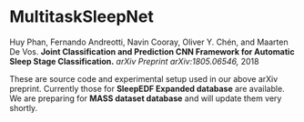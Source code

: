 # MultitaskSleepNet
Huy Phan, Fernando Andreotti, Navin Cooray, Oliver Y. Chén, and Maarten De Vos. __Joint Classification and Prediction CNN Framework for Automatic Sleep Stage Classification.__ _arXiv Preprint arXiv:1805.06546,_ 2018

These are source code and experimental setup used in our above arXiv preprint. Currently those for __SleepEDF Expanded database__ are available. We are preparing for __MASS dataset database__ and will update them very shortly.
